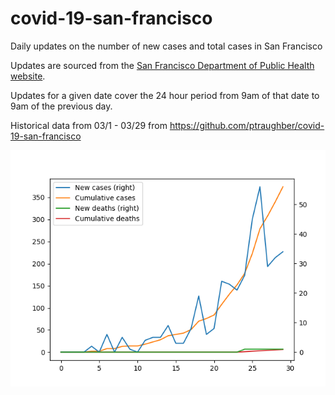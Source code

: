 # covid-19-san-francisco

Daily updates on the number of new cases and total cases in San Francisco

Updates are sourced from the [San Francisco Department of Public Health website](https://www.sfdph.org/dph/alerts/coronavirus.asp).

Updates for a given date cover the 24 hour period from 9am of that date to 9am of the previous day.

Historical data from 03/1 - 03/29 from https://github.com/ptraughber/covid-19-san-francisco

![figure](covid-19-fig.png)
